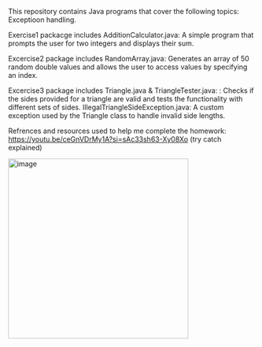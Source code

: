 This repository contains Java programs that cover the following topics: Exceptioon handling.

Exercise1 packacge includes AdditionCalculator.java: A simple program that prompts the user for two integers and displays their sum.

Excercise2 package includes RandomArray.java: Generates an array of 50 random double values and allows the user to access values by specifying an index.

Excercise3 package includes Triangle.java & TriangleTester.java: : Checks if the sides provided for a triangle are valid and tests the functionality with different sets of sides.
IllegalTriangleSideException.java: A custom exception used by the Triangle class to handle invalid side lengths.

Refrences and resources used to help me complete the homework: 
https://youtu.be/ceGnVDrMy1A?si=sAc33sh63-Xy08Xo (try catch explained)


<img width="366" alt="image" src="https://github.com/DylanLong12/Chapter4/assets/132924658/d270ccd5-d88e-4661-828b-7c80e755e031">
